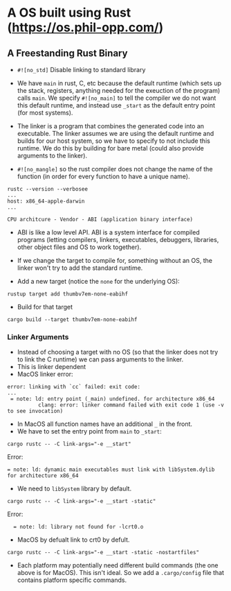 # A OS built using Rust (https://os.phil-opp.com/)

## A Freestanding Rust Binary
* `#![no_std]` Disable linking to standard library


* We have `main` in rust, C, etc because the default runtime (which sets up the stack, registers, anything needed for the exeuction of the program) calls `main`. We specify `#![no_main]` to tell the compiler we do not want this default runtime, and instead use `_start` as the default entry point (for most systems).
* The linker is a program that combines the generated code into an executable. The linker assumes we are using the default runtime and builds for our host system, so we have to specify to not include this runtime. We do this by building for bare metal (could also provide arguments to the linker).
* `#![no_mangle]` so the rust compiler does not change the name of the function (in order for every function to have a unique name).

```
rustc --version --verbosee
...
host: x86_64-apple-darwin
...
```

`CPU architcure - Vendor - ABI (application binary interface)`

* ABI is like a low level API. ABI is a system interface for compiled programs (letting compilers, linkers, executables, debuggers, libraries, other object files and OS to work together).

* If we change the target to compile for, something without an OS, the linker won't try to add the standard runtime.
* Add a new target (notice the `none` for the underlying OS):
```
rustup target add thumbv7em-none-eabihf
```
* Build for that target 
```
cargo build --target thumbv7em-none-eabihf
```

### Linker Arguments
* Instead of choosing a target with no OS (so that the linker does not try to link the C runtime) we can pass arguments to the linker.
* This is linker dependent
* MacOS linker error:
```
error: linking with `cc` failed: exit code:
...
 = note: ld: entry point (_main) undefined. for architecture x86_64
          clang: error: linker command failed with exit code 1 (use -v to see invocation)
```
* In MacOS all function names have an additional `_` in the front. 
* We have to set the entry point from `main` to `_start`:
```
cargo rustc -- -C link-args="-e __start"
```

Error:
```
= note: ld: dynamic main executables must link with libSystem.dylib for architecture x86_64
```
* We need to `libSystem` library by default.
```
cargo rustc -- -C link-args="-e __start -static"
```

Error:
```
  = note: ld: library not found for -lcrt0.o
```

* MacOS by defualt link to crt0 by defult. 
```
cargo rustc -- -C link-args="-e __start -static -nostartfiles"
```

* Each platform may potentially need different build commands (the one above is for MacOS). This isn't ideal. So we add a `.cargo/config` file that contains platform specific commands.
